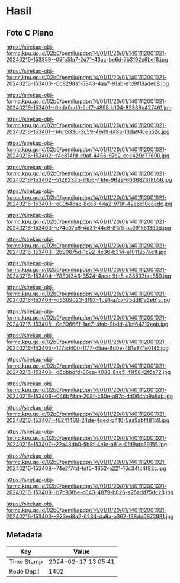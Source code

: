 # Hasil

## Foto C Plano

https://sirekap-obj-formc.kpu.go.id/02b0/pemilu/pdpr/14/01/11/20/01/1401112001021-20240216-153359--05fb5fa7-2d71-43ac-be6d-7b3192c6bef8.jpg

https://sirekap-obj-formc.kpu.go.id/02b0/pemilu/pdpr/14/01/11/20/01/1401112001021-20240216-153400--0c8298af-5843-4aa7-91ab-e1d9f18aded8.jpg

https://sirekap-obj-formc.kpu.go.id/02b0/pemilu/pdpr/14/01/11/20/01/1401112001021-20240216-153401--0edd0cd9-2ef7-4898-b104-82339b427461.jpg

https://sirekap-obj-formc.kpu.go.id/02b0/pemilu/pdpr/14/01/11/20/01/1401112001021-20240216-153401--14d1533c-3c59-4949-bf8a-f3da94ce552c.jpg

https://sirekap-obj-formc.kpu.go.id/02b0/pemilu/pdpr/14/01/11/20/01/1401112001021-20240216-153402--f4e814fd-c9af-4456-97d2-cec420c77690.jpg

https://sirekap-obj-formc.kpu.go.id/02b0/pemilu/pdpr/14/01/11/20/01/1401112001021-20240216-153402--5126232b-61b6-41de-9629-603682318b56.jpg

https://sirekap-obj-formc.kpu.go.id/02b0/pemilu/pdpr/14/01/11/20/01/1401112001021-20240216-153403--e00b4cae-8de8-44a2-970f-42e6c10ceedc.jpg

https://sirekap-obj-formc.kpu.go.id/02b0/pemilu/pdpr/14/01/11/20/01/1401112001021-20240216-153403--e74e07b6-4d31-44c6-8176-aa091551390d.jpg

https://sirekap-obj-formc.kpu.go.id/02b0/pemilu/pdpr/14/01/11/20/01/1401112001021-20240216-153403--2b90875d-1c92-4c36-b314-e1011257ae1f.jpg

https://sirekap-obj-formc.kpu.go.id/02b0/pemilu/pdpr/14/01/11/20/01/1401112001021-20240216-153404--7880f346-3524-4ace-9fe5-a38533fae859.jpg

https://sirekap-obj-formc.kpu.go.id/02b0/pemilu/pdpr/14/01/11/20/01/1401112001021-20240216-153404--d6309023-3f92-4c91-a7c7-25dd81a3eb1a.jpg

https://sirekap-obj-formc.kpu.go.id/02b0/pemilu/pdpr/14/01/11/20/01/1401112001021-20240216-153405--0d69666f-1ac7-4fab-9bdd-41ef64212eab.jpg

https://sirekap-obj-formc.kpu.go.id/02b0/pemilu/pdpr/14/01/11/20/01/1401112001021-20240216-153405--127ad400-1f77-45ee-8d0e-461e841e0145.jpg

https://sirekap-obj-formc.kpu.go.id/02b0/pemilu/pdpr/14/01/11/20/01/1401112001021-20240216-153406--d6dbbdfd-86ca-4038-8ae5-41f5842f6a72.jpg

https://sirekap-obj-formc.kpu.go.id/02b0/pemilu/pdpr/14/01/11/20/01/1401112001021-20240216-153406--046b78aa-208f-460e-a97c-dd06dab9a9ab.jpg

https://sirekap-obj-formc.kpu.go.id/02b0/pemilu/pdpr/14/01/11/20/01/1401112001021-20240216-153407--f8241468-24de-4ded-b410-5aa9abf481b9.jpg

https://sirekap-obj-formc.kpu.go.id/02b0/pemilu/pdpr/14/01/11/20/01/1401112001021-20240216-153407--22a43db0-5b8f-4e1e-a81e-0fd9afc69155.jpg

https://sirekap-obj-formc.kpu.go.id/02b0/pemilu/pdpr/14/01/11/20/01/1401112001021-20240216-153408--74e2f74d-fdf5-4652-a221-16c34fc4f82c.jpg

https://sirekap-obj-formc.kpu.go.id/02b0/pemilu/pdpr/14/01/11/20/01/1401112001021-20240216-153408--b7b93fbe-c643-4879-b826-a25add75dc28.jpg

https://sirekap-obj-formc.kpu.go.id/02b0/pemilu/pdpr/14/01/11/20/01/1401112001021-20240216-153400--923ed8a2-6234-4a9a-a362-f384d6872931.jpg


## Metadata

| Key        | Value               |
| ---------- | ------------------- |
| Time Stamp | 2024-02-17 13:05:41 |
| Kode Dapil | 1402                |



